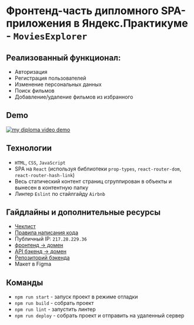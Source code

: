 # Фронтенд-часть дипломного SPA-приложения в Яндекс.Практикуме - `MoviesExplorer`
## Реализованный функционал:
* Авторизация
* Регистрация пользователей
* Изменение персональных данных
* Поиск фильмов
* Добавление/удаление фильмов из избранного

## Demo
[![my diploma video demo](https://i9.ytimg.com/vi/8pLbhXddLYo/mq1.jpg?sqp=CPTCmJEG&rs=AOn4CLDiwCVzWQMUbD2w-6ij7xRenduNig)](https://youtu.be/8pLbhXddLYo)

## Технологии
* `HTML`, `CSS`, `JavaScript`
* SPA на `React` (используя библиотеки `prop-types`, `react-router-dom`, `react-router-hash-link`)
* Весь статический контент страниц сгруппирован в объекты и вынесен в контентную папку
* Линтер `Eslint` по стайлгайду `Airbnb`

## Гайдлайны и дополнительные ресурсы
* [Чеклист](https://code.s3.yandex.net/web-developer/static/new-program/web-diploma-criteria-2.0/index.html)
* [Правила написания кода](https://code.s3.yandex.net/web-developer/landings/design-rules/index.html)
* Публичный IP: `217.28.229.36`
* [фронтенд -> домен](https://filmsexplorer.nomoredomains.club/)
* [API бэкенд -> домен](https://api.filmsexplorer.nomoredomains.club/)
* [Репозиторий бэкенда](https://github.com/proehavshiy/movies-explorer-api/tree/main)
* Макет в Figma

## Команды
* `npm run start` - запуск проект в режиме отладки
* `npm run build` - собрать проект
* `npm run lint` - запустить линтер
* `npm run deploy` - собрать проект и отправить на удаленный сервер
